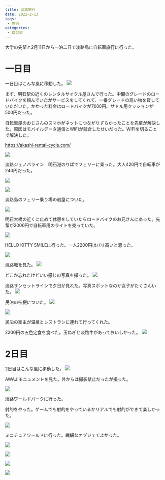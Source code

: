 ```yaml
---
title: 淡路旅行
date: 2022-2-13
tags:
 - 旅行
categories:
 - 自分史
---
```


大学の先輩と2月11日から一泊二日で淡路島に自転車旅行に行った。

# 一日目

一日目はこんな風に移動した。
![](https://i.imgur.com/RpMkn66.png)

まず、明石駅の近くのレンタルサイクル屋さんで行った。中間のグレードのロードバイクを頼んでいたがサービスをしてくれて、一番グレードの高い物を貸していただいた。かかった料金はロードバイクが7000円、サドル用クッションが500円だった。

自転車屋のおじさんのスマホがネットにつながりずらかったことを先輩が解決した。原因はモバイルデータ通信とWIFIが競合したせいだった。WIFIを切ることで解決した。

https://akashi-rental-cycle.com/

![](https://i.imgur.com/hY6EQkz.jpg)

淡路ジェノバライン　明石港のりばでフェリーに乗った。大人420円で自転車が240円だった。

![](https://i.imgur.com/dVkGPus.jpg)

![](https://i.imgur.com/JgkyjJD.jpg)

淡路島のフェリー乗り場の岩屋についた。

![](https://i.imgur.com/yr4ydmE.jpg)

明石大橋の近くに止めて休憩をしていたらロードバイクのお兄さんにあった。先輩が2000円で自転車用のライトを売っていた。

![](https://i.imgur.com/FJvPyhC.jpg)

HELLO KITTY SMILEに行った。一人2200円はバリ高いと思った。

![](https://i.imgur.com/8yePxaR.jpg)

淡路城を見た。
![](https://i.imgur.com/dIsR5zz.jpg)

どこか忘れたけどいい感じの写真を撮った。
![](https://i.imgur.com/KMLTIWz.jpg)

淡路サンセットラインで夕日が見れた。写真スポットなのか女子がたくさんいた。
![](https://i.imgur.com/OnfNh87.jpg)

民泊の桔梗についた。
![](https://i.imgur.com/VKZFcLQ.jpg)

![](https://i.imgur.com/7JisKaq.jpg)

民泊の家主が温泉とレストランに連れて行ってくれた。

2200円の五色定食を食べた。玉ねぎと淡路牛があっておいしかった。
![](https://i.imgur.com/yeIFbKq.jpg)

# 2日目

2日目はこんな風に移動した。
![](https://i.imgur.com/eFoTdBW.png)

AWAJIモニュメントを見た。外からは撮影禁止だったが撮った。

![](https://i.imgur.com/iYktsmI.jpg)

淡路ワールドパークに行った。

射的をやった。ゲームでも射的をやっているかリアルでも射的ができて楽しかった。

![](https://i.imgur.com/2CDMXtS.png)

ミニチュアワールドに行った。繊細なオブジェでよかった。


![](https://i.imgur.com/7oJoMDh.jpg)

![](https://i.imgur.com/7bjNalx.jpg)

![](https://i.imgur.com/LbgC5Zf.jpg)

![](https://i.imgur.com/ZXRDKU9.jpg)
